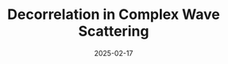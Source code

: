 ---
title: "Decorrelation in Complex Wave Scattering"
collection: publications
category: manuscripts
permalink: /publication/2025-06-08-paper-title-number-5
#excerpt: 'this is short description in the publication panel.'
date: 2025-02-17
#venue: 'Arxiv preprint'
paperurl: 'https://arxiv.org/pdf/2504.11330' #'http://qhzhang95.github.io/files/2025_decor.pdf'
link: 'https://arxiv.org/abs/2504.11330'
citation: 'Q. Zhang, H. Yue, N. Liu, D. Xu, R. Zhou, L. Cao, G. Barbastathis. (2025). &quot;Decorrelation in Complex Wave Scattering.&quot; <i>Arxiv preprint</i>. 2504.11330.'
---